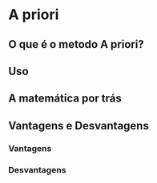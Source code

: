 # A priori

## O que é o metodo A priori?

## Uso

## A matemática por trás

## Vantagens e Desvantagens

### Vantagens

### Desvantagens
